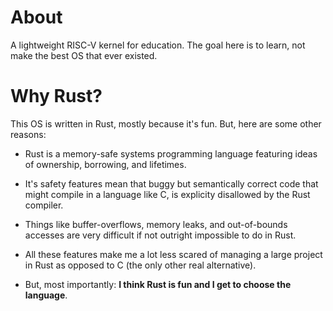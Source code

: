 # About

A lightweight RISC-V kernel for education. The goal here is to learn, not make the best OS that ever
existed.

# Why Rust?

This OS is written in Rust, mostly because it's fun. But, here are some other reasons:

* Rust is a memory-safe systems programming language featuring ideas of ownership, borrowing, and
  lifetimes.

* It's safety features mean that buggy but semantically correct code that might compile in a
  language like C, is explicity disallowed by the Rust compiler.

* Things like buffer-overflows, memory leaks, and out-of-bounds accesses are very difficult if not
  outright impossible to do in Rust.

* All these features make me a lot less scared of managing a large project in Rust as opposed to C
  (the only other real alternative).

* But, most importantly: **I think Rust is fun and I get to choose the language**.
